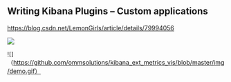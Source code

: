 


## Writing Kibana Plugins – Custom applications

https://blog.csdn.net/LemonGirls/article/details/79994056

![](https://images2017.cnblogs.com/blog/1167762/201708/1167762-20170803091138819-1610332150.gif)

![]（https://github.com/ommsolutions/kibana_ext_metrics_vis/blob/master/img/demo.gif）

